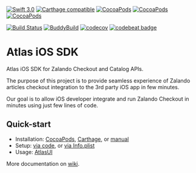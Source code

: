 [![Swift 3.0](https://img.shields.io/badge/Swift-3.0-orange.svg?maxAge=3600)]()
[![Carthage compatible](https://img.shields.io/badge/Carthage-compatible-4BC51D.svg?style=flat)](https://github.com/Carthage/Carthage)
[![CocoaPods](https://img.shields.io/cocoapods/v/AtlasSDK.svg?maxAge=3600)](http://cocoadocs.org/docsets/AtlasSDK)
[![CocoaPods](https://img.shields.io/cocoapods/p/AtlasSDK.svg?maxAge=3600)](http://cocoadocs.org/docsets/AtlasSDK)
[![CocoaPods](https://img.shields.io/cocoapods/at/AtlasSDK.svg?maxAge=3600)](http://cocoadocs.org/docsets/AtlasSDK)

[![Build Status](https://travis-ci.org/zalando-incubator/atlas-ios.svg?branch=master)](https://travis-ci.org/zalando-incubator/atlas-ios)
[![BuddyBuild](https://dashboard.buddybuild.com/api/statusImage?appID=57a305cb34a9450100595b71&branch=master&build=latest)](https://dashboard.buddybuild.com/apps/57a305cb34a9450100595b71/build/latest)
[![codecov](https://codecov.io/gh/zalando-incubator/atlas-ios/branch/master/graph/badge.svg)](https://codecov.io/gh/zalando-incubator/atlas-ios)
[![codebeat badge](https://codebeat.co/badges/85202868-c550-46c0-9423-f71467f0fabf)](https://codebeat.co/projects/github-com-zalando-incubator-atlas-ios)

# Atlas iOS SDK

Atlas iOS SDK for Zalando Checkout and Catalog APIs.

The purpose of this project is to provide seamless experience of Zalando
articles checkout integration to the 3rd party iOS app in few minutes.

Our goal is to allow iOS developer integrate and run Zalando Сheckout in
minutes using just few lines of code.

## Quick-start

* Installation: [CocoaPods](../../wiki/Installation#cocoapods), [Carthage](../../wiki/Installation#carthage), or [manual](../../wiki/Installation#manual)
* Setup: [via code](../../wiki/Configuration#via-code), or [via Info.plist](../../wiki/Configuration#via-infoplist)
* Usage: [AtlasUI](../../wiki/AtlasUI-usage)

More documentation on [wiki](../../wiki).
